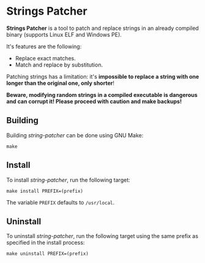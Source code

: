 # Strings Patcher

**Strings Patcher** is a tool to patch and replace strings in an already compiled binary (supports Linux ELF and Windows PE).

It's features are the following:

- Replace exact matches.
- Match and replace by substitution.

Patching strings has a limitation: it's **impossible to replace a string with one longer than the original one, only shorter**!

**Beware, modifying random strings in a compiled executable is dangerous and can corrupt it! Please proceed with caution and make backups!**

## Building

Building *string-patcher* can be done using GNU Make:

```
make
```

## Install

To install *string-patcher*, run the following target:

```
make install PREFIX=(prefix)
```

The variable `PREFIX` defaults to `/usr/local`.

## Uninstall

To uninstall *string-patcher*, run the following target using the same prefix as specified in the install process:

```
make uninstall PREFIX=(prefix)
```

